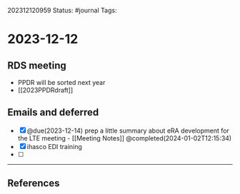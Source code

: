 202312120959
Status: #journal
Tags: 

# 2023-12-12

## RDS meeting
- PPDR will be sorted next year
- [[2023PPDRdraft]]

## Emails and deferred
- [x] @due(2023-12-14) prep a little summary about eRA development for the LTE meeting  - [[Meeting Notes]] @completed(2024-01-02T12:15:34)
- [x] ihasco EDI training
- [ ] 


---
## References
